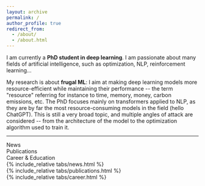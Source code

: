 ```yaml
---
layout: archive
permalink: /
author_profile: true
redirect_from: 
  - /about/
  - /about.html
---
```

  
I am currently a **PhD student in deep learning**. I am passionate about many fields of artificial intelligence, such as optimization, NLP, reinforcement learning...

My research is about **frugal ML**: I aim at making deep learning models more resource-efficient while maintaining their performance -- the term "resource" referring for instance to time, memory, money, carbon emissions, etc. The PhD focuses mainly on transformers applied to NLP, as they are by far the most resource-consuming models in the field (hello ChatGPT). This is still a very broad topic, and multiple angles of attack are considered -- from the architecture of the model to the optimization algorithm used to train it.

---
<div class="tab-container">
    <div class="tab active-tab" onclick="openTab('tab_news')">News</div>
    <div class="tab" onclick="openTab('tab_publications')">Publications</div>
    <div class="tab" onclick="openTab('tab_career')">Career & Education</div>
</div>

<div id="tab_news" class="tab-content active-content">
    {% include_relative tabs/news.html %}
</div>

<div id="tab_publications" class="tab-content">
    {% include_relative tabs/publications.html %}
</div>

<div id="tab_career" class="tab-content">
    {% include_relative tabs/career.html %}
</div>

<script>
    function openTab(tabId) {
        // Hide all tab contents
        var tabContents = document.getElementsByClassName('tab-content');
        for (var i = 0; i < tabContents.length; i++) {
            tabContents[i].style.display = 'none';
        }

        // Remove 'active-tab' class from all tabs
        var tabs = document.getElementsByClassName('tab');
        for (var i = 0; i < tabs.length; i++) {
            tabs[i].classList.remove('active-tab');
        }

        // Show the selected tab content and mark it as active
        document.getElementById(tabId).style.display = 'block';
        document.querySelector('[onclick="openTab(\'' + tabId + '\')"]').classList.add('active-tab');
    }
</script>

